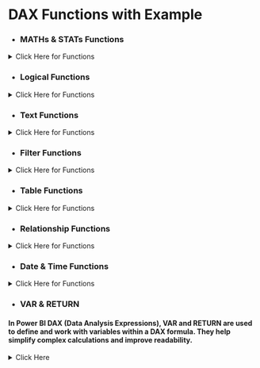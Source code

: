 # DAX Functions with Example

- ### MATHs & STATs Functions
<details>
  					<summary> Click Here for Functions </summary>

- ### SUM - Calculates the total sum of a column. 
		Total Sales = SUM(Table[Sales])
- ### AVERAGE - Calculates the AVG of column.
  		Average Sales = AVERAGE(Table[Sales])
- ### MAX/MIN - Finds the maximum or minimum value in a column.
		Max Sale = MAX(Table[Sales])
		Min Sale = MIN(Table[Sales])
- ### DIVIDE - Divides two numbers, with an option to specify an alternate result if the denominator is zero.
		AVG Price per Unit = DIVIDE([Total Sales], SUM(Maths_State_Funct[Quantity]))
- ### COUNT/COUNTA - Counts the number of rows or non-blank values in a column.
- ### CountRows - Counts the number of rows in a table or table expression.
- ### DistinctCount - Counts the number of unique, non-blank values in a column.
  		Count Measure = Count(Maths_State_Funct[ID])
  		CountA Measure = COUNTA(Maths_State_Funct[Quantity])
		CountRow Measure = COUNTROWS(Maths_State_Funct)
  		DistinctCount Measure = DISTINCTCOUNT(Maths_State_Funct[Price])
- ### Iterator Functions
Iterator functions in DAX (Data Analysis Expressions) are a category of functions that evaluate an expression for each row of a table and then aggregate the results. Unlike simple aggregation functions like SUM or AVERAGE, which operate on entire columns, iterator functions work row by row, allowing for more complex calculations.

- #### SUMX - Sums up the results of an expression evaluated for each row in a table.
		SUMX Funct = SUMX(Maths_State_Funct, Maths_State_Funct[Price]*Maths_State_Funct[Quantity])
- #### AVERAGEX - Averages the results of an expression evaluated for each row in a table.
  		Average Sales Per Transaction = AVERAGEX(Table, Table[Sales])
- #### MAX/MIN - Finds the maximum or minimum value in a column.
		Max Profit = MAXX(Table, Table[Sales] - Table[Quantity])
		Min Profit = MINX(Table, Table[Sales] - Table[Quantity])
- #### DIVIDE - Divides two numbers, with an option to specify an alternate result if the denominator is zero.
		AVG Price per Unit = DIVIDE([Total Sales], SUM(Maths_State_Funct[Quantity]))
- #### COUNTX - Counts the rows that result from an expression evaluated for each row in a table.
  		CountX Funct = COUNTAX(Maths_State_Funct, if(Maths_State_Funct[Quantity] > 90, 1, BLANK()))
</details>

- ### Logical Functions
<details>
  <summary> Click Here for Functions </summary>

- #### IF - The IF function checks a condition and returns one value if the condition is true and another value if the condition is false.
		Simple If Funct = IF([Total Sales LF] > 9000, "Great", "Good")
		Nested If Funct = IF([Total Sales LF] >= 50000, "High", IF([Total Sales LF] < 50000 & [Total Sales LF] >= 10000, "Medium", "Low"))
  		Bonus = IF(Sales[Total Sales] > 50000, Sales[Total Sales] * 0.1, Sales[Total Sales] * 0.05)
- #### AND - The AND function returns TRUE if all arguments are true, and FALSE otherwise
  		High_Performer = IF(AND(Sales[Total Sales] > 50000, Sales[Attendance] > 95), "Yes", "No")
- #### OR - The OR function returns TRUE if at least one of the conditions is true.
		Qualified = IF(OR(Sales[Total Sales] > 50000, Sales[Experience] > 5), "Yes", "No")
- #### NOT - The NOT function reverses the result of a logical expression.
		Below_Average = IF(NOT(Sales[Total Sales] > 30000), "Yes", "No")
- #### SWITCH - The SWITCH function evaluates an expression against a list of values and returns one based on matching results.
  		CountX Funct = COUNTAX(Maths_State_Funct, if(Maths_State_Funct[Quantity] > 90, 1, BLANK()))
- #### IFERROR - The IFERROR function returns a specified value if an expression results in an error.
		DivisionResult = IFERROR(Sales[Total Sales] / Sales[No. of Products], "Error")
- #### TRUE and FALSE - TRUE and FALSE return the respective logical values.
		AlwaysTrue = TRUE()
		AlwaysFalse = FALSE()
</details>

- ### Text Functions
<details>
  <summary> Click Here for Functions </summary>

- #### CONCATENATE - Combines two text strings into one.
		FullName = CONCATENATE(Orders[FirstName], Orders[LastName])
- #### COMBINEVALUES - Joins multiple text strings with a specified delimiter.
  		FullNameWithSpace = COMBINEVALUES(" ", Orders[FirstName], Orders[LastName])
- #### FORMAT - Converts a value to text according to a specified format.
		FormattedDate = FORMAT(Orders[OrderDate], "DD/MM/YYYY")
- #### LEFT/MID/RIGHT - Extracts a specified number of characters from the start / Extracts characters from the middle / Extracts a specified number of characters from the end.
 		LeftPart = LEFT(Orders[ProductCode], 3)
		MidPart = MID(Orders[ProductCode], 2, 3)
		RightPart = RIGHT(Orders[ProductCode], 4)
- #### UPPER/LOWER - Converts text to uppercase or lowercase.
  		UpperCase = UPPER(Orders[ProductName])
		LowerCase = LOWER(Orders[ProductName])
- #### LEN - Returns the number of characters in a text string.
		LengthOfName = LEN(Orders[ProductName])
- #### SEARCH/FIND - Finds the starting position of a substring within a string.
		Position = SEARCH("top", Orders[ProductName], 1, 0)
- #### REPLACE - Replaces part of a text string with another text string.
  		ReplacedText = REPLACE(Orders[ProductCode], 2, 3, "XYZ")
- #### SUBSTITUTE - Substitutes old text with new text in a string.
		SubstitutedText = SUBSTITUTE(Orders[ProductName], "top", "phone")
- #### TRIM - Removes all spaces from text except for single spaces between words.
		TrimmedText = TRIM(Orders[ProductName])
</details>

- ### Filter Functions
<details>
  <summary> Click Here for Functions </summary>

- #### CALCULATE - The CALCULATE function is one of the most powerful functions in DAX. It modifies the context in which data is filtered and then performs a calculation based on that modified context.
		Calculate = CALCULATE(SUM('Filter Functions'[Salary]), 'Filter Functions'[Department] = "IT")
- #### FILTER - The FILTER function returns a table that represents a subset of another table based on a condition.
  		Filter tb = FILTER('Filter Functions', 'Filter Functions'[Age] > 50)
- #### ALL - The ALL function removes all filters from a specified column or table. It is often used to create calculations that do not consider any existing filters.
		All Funct = CALCULATE(SUM('Filter Functions'[Salary]), ALL('Filter Functions'[Department]))
- #### ALLEXCEPT - The ALLEXCEPT function removes all filters from the specified table or column except for the ones mentioned.
 		AllExcept Funct = CALCULATE(SUM('Filter Functions'[Salary]), ALLEXCEPT('Filter Functions', 'Filter Functions'[Department]))
- #### ALLSELECTED - The ALLSELECTED function returns all rows in a table or all values in a column by ignoring any filters that might have been applied, except for those set by a visual or slicer.
		AllSelected Funct = CALCULATE(SUM('Filter Functions'[Salary]), ALLSELECTED('Filter Functions'))
- #### KEEPFILTERS - The KEEPFILTERS function applies a filter on top of an existing filter, ensuring that the new filter is respected.
  		UpperCase = UPPER(Orders[ProductName])
		LowerCase = LOWER(Orders[ProductName])
- #### REMOVEFILTERS - The REMOVEFILTERS function clears any filters that have been applied to the columns or tables specified.
		Position = SEARCH("top", Orders[ProductName], 1, 0)
- #### SELECTEDVALUE - The SELECTEDVALUE function returns the value of a column when only one value is selected, or it returns an alternative result when multiple values are selected.
  		SelectedValue = IF(HASONEVALUE('Filter Functions'[Department]), SUM('Filter Functions'[Salary]), BLANK())
  		SelectedValue Funct = SELECTEDVALUE('Filter Functions'[Department], "Select a Department")
- #### HASONEVALUE - The HASONEVALUE function in DAX is used to check whether there is exactly one distinct value in the current filter context for a specified column or expression. It returns a Boolean value: TRUE if there is exactly one distinct value and FALSE otherwise.
  		SalesInformation = SWITCH(TRUE(), HASONEVALUE(Product[Category]), SUM(Sales[SalesAmount]),
  			ISFILTERED(Product[Category]), "Multiple Categories Selected",
    			"No Category Selected")
- #### ISFILTERED - The ISFILTERED function in DAX checks whether a column or table has been filtered in the current context. It returns a Boolean value: TRUE if the column or table is filtered and FALSE otherwise.
  		Isfiltered = if(ISFILTERED('Filter Functions'[Department]), "Yes", "No")
</details>

- ### Table Functions
<details>
  <summary> Click Here for Functions </summary>

- #### SUMMARIZE - The SUMMARIZE function creates a summary table for the requested columns of a table. It groups the data by the specified columns and can calculate aggregations.
		Summarize tb = 
    			SUMMARIZE('Table Function', 
        			'Table Function'[Category], 
        			'Table Function'[SubCategory],
        			"Total Sales", SUM('Table Function'[SalesAmount]),
        			"Total Quantity", SUM('Table Function'[QuantitySold])
    			)
- #### ADDCOLUMNS - The ADDCOLUMNS function adds calculated columns to a table.
  		AddColumn tb = 
    			ADDCOLUMNS('Table Function',
        			"Profit", 'Table Function'[SalesAmount] - 100
    			)
- #### DISTINCT - The DISTINCT function returns a one-column table that contains the distinct values from the specified column.
		Distinct Funct = DISTINCT('Table Function'[Category])
- #### VALUES - The VALUES function returns a one-column table that contains the distinct values in a column or a one-row table that contains the distinct values in the columns.
 		Value Funct = VALUES('Table Function'[Category]) 
- #### UNION - The UNION function combines two or more tables by combining their rows.
		Union Funct = UNION('Table Function', 'Filter Functions')
- #### INTERSECT - The INTERSECT function returns a table that contains only the rows that are present in both tables.
  		Intersect tb = INTERSECT('Table Function', 'Logical Functions')
- #### TOPN - The TOPN function returns the top N rows of a table, based on a specified expression.
		Topn Funct = TOPN(10, 'Table Function', 'Table Function'[ID], ASC)
</details>

- ### Relationship Functions
<details>
  <summary> Click Here for Functions </summary>

- #### RELATED Function (Calculated Column) - The RELATED function in Power BI DAX is a powerful tool that allows you to fetch related data from another table based on an existing relationship between the tables. It is particularly useful in scenarios where you want to enrich your data model by pulling in additional details from a related table.
		Price = RELATED(Products_Relationship_F1[Price])
- #### RELATEDTABLE Function - The RELATEDTABLE function in Power BI DAX is used to retrieve a table containing all rows from a related table that are associated with the current row. It is particularly useful when you have a one-to-many relationship and you want to aggregate or analyze related rows from the "many" side of the relationship.
  		OrderCount = COUNTROWS(RELATEDTABLE(Orders_Relationship_F2))
</details>

- ### Date & Time Functions
<details>
  <summary> Click Here for Functions </summary>

- #### DATE - Creates a date in datetime format from individual year, month, and day values.
		Date Funct = DATE(2024, 8, 20)
- #### DATEDIFF - Returns the difference between two dates in specified units (e.g., days, months, years).
  		DateDiff Funct = DATEDIFF([StartDate], [EndDate], DAY)
- #### YEAR/MONTH/DAY - Extracts the year, month, or day from a date.
		Year Funct = YEAR([StartDate])
  		Month Funct = MONTH([StartDate])
		Day Funct = Day([StartDate])
- #### HOUR - Extracts the hour from a time value.
 		Hour Funct = HOUR(NOW())
- #### TODAY/NOW - Returns the current date (TODAY) or current date and time (NOW).
		Today Funct = = TODAY()
- #### WEEKDAY Number - Returns the day of the week corresponding to a date.
  		WeekDay Funct = WEEKDAY('Date Time Function'[StartDate], 2)
- #### WEEKNUM - Returns the week number for a date.
		WeekNum Funct = WEEKNUM('Date Time Function'[StartDate], 2)
- #### NETWORKDAYS - Returns the number of whole working days between two dates.
 		NETWORKDAYS Funct = NETWORKDAYS = NETWORKDAYS('Date Time Function'[StartDate], 'Date Time Function'[EndDate])

- ### Time Intelligence Functions

- #### DATESYTD - Returns a table that contains a column of the dates for the year to date.
		DatesYTD = DATESYTD('Date Time Function'[StartDate])
- #### DATESMTD - Returns a table containing the dates in the month to date.
  		DatesMTD = DATESMTD('Date Time Function'[StartDate].[Date])
- #### DATEADD - Returns a table with a shifted set of dates by a specified interval.
		DATEADD = DATEADD('Date Time Function'[EndDate], -1, YEAR)
- #### DATESBETWEEN - Returns a table with dates between a specified start and end date.
  		DATESBETWEEN = DATESBETWEEN('Date Time Function'[StartDate], DATE(2020, 01, 01), DATE(2022, 01, 01))

</details>

- ### VAR & RETURN
#### In Power BI DAX (Data Analysis Expressions), VAR and RETURN are used to define and work with variables within a DAX formula. They help simplify complex calculations and improve readability. 
<details>
  <summary> Click Here </summary>

- #### VAR (Variable) - Define a variable to store an intermediate value or result within a DAX formula.
		VAR <VariableName> = <Expression>
		Total Sales = 
			VAR TotalAmount = SUM(Sales[Amount])
			VAR TotalQuantity = SUM(Sales[Quantity])
			RETURN
				TotalAmount / TotalQuantity

- #### RETURN - Specify the final expression or calculation to be evaluated and returned as the result of the formula.
  		RETURN <Expression>
		Average Sales per Unit = 
			VAR TotalSalesAmount = SUM(Sales[Amount])
			VAR TotalUnits = SUM(Sales[Quantity])
			RETURN
				TotalSalesAmount / TotalUnits
- ### Example 1: Calculating Profit Margin
- #### Suppose you have a table Sales with columns Revenue and Cost. You want to calculate the profit margin.
			Profit Margin (%) =
  				VAR TotalRevenue = SUM(Sales[Revenue])
				VAR TotalCost = SUM(Sales[Cost])
				VAR Profit = TotalRevenue - TotalCost
				RETURN
					IF(TotalRevenue > 0, (Profit / TotalRevenue) * 100, 0)
	- TotalRevenue and TotalCost are variables holding the sum of Revenue and Cost, respectively.
	- Profit calculates the difference between Revenue and Cost.
	- The RETURN statement calculates the profit margin as a percentage and ensures that the calculation only occurs if TotalRevenue is greater than zero.

- ### Example 2: Year-to-Date (YTD) Sales
- #### You want to calculate the year-to-date sales for the current year.
		YTD Sales = 
			VAR CurrentYear = YEAR(TODAY())
			VAR SalesYTD = 
			    CALCULATE(
			        SUM(Sales[Amount]),
			        DATESYTD(Sales[Date])
			    )
			RETURN
				IF(YEAR(MAX(Sales[Date])) = CurrentYear, SalesYTD, BLANK())
	- CurrentYear stores the current year.
	- SalesYTD calculates the year-to-date sales using the DATESYTD function.
	- The RETURN statement ensures that YTD sales are only shown for the current year.
   
- ### Example 3: Average Sales per Customer
- #### You want to calculate the average sales per customer.
		Average Sales per Customer = 
			VAR TotalSales = SUM(Sales[Amount])
			VAR CustomerCount = DISTINCTCOUNT(Sales[CustomerID])
			RETURN
				IF(CustomerCount > 0, TotalSales / CustomerCount, 0)
	- TotalSales holds the sum of Amount from the Sales table.
	- CustomerCount calculates the number of distinct customers.
	- The RETURN statement computes the average sales per customer, ensuring that the result is only calculated if there are customers.

- ### Example 4: Total Sales with Adjustments
- #### Suppose you want to calculate total sales, including a 5% adjustment.
		Adjusted Sales = 
			VAR TotalSales = SUM(Sales[Amount])
			VAR AdjustmentFactor = 1.05
			RETURN
				TotalSales * AdjustmentFactor
	- TotalSales calculates the total sales amount.
	- AdjustmentFactor represents a 5% increase.
	- The RETURN statement applies the adjustment factor to the total sales amount.

- ### Example 5: Sales Growth from Last Year
- #### You want to calculate the growth in sales compared to the previous year.
  
		Sales Growth (%) = 
			VAR CurrentYearSales = SUM(Sales[Amount])
			VAR PreviousYearSales = 
		    	CALCULATE(
		        	SUM(Sales[Amount]),
		        	SAMEPERIODLASTYEAR(Sales[Date])
		    	)
			VAR Growth = CurrentYearSales - PreviousYearSales
			RETURN
				IF(PreviousYearSales > 0, (Growth / PreviousYearSales) * 100, 0)
	- CurrentYearSales stores the sum of sales for the current period.
	- PreviousYearSales calculates the sum of sales for the same period last year using SAMEPERIODLASTYEAR.
	- Growth computes the difference between current and previous year sales.
	- The RETURN statement calculates the sales growth percentage, ensuring it's only shown if there were sales in the previous year.

</details>
